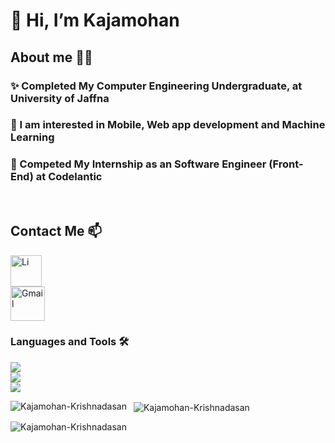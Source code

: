 # 👋 Hi, I’m Kajamohan

## About me 👨‍💻

### ✨ Completed My Computer Engineering Undergraduate, at University of Jaffna

### 💞 I am interested in Mobile, Web app development and Machine Learning

### 🌱 Competed My Internship as an Software Engineer (Front-End) at Codelantic 


<br />

## Contact Me 📫

<p align="left">
    <a  href="https://www.linkedin.com/in/krishnadasan-kajamohan/" target="_blank" rel="noreferrer">
       <img src="https://skillicons.dev/icons?i=linkedin" alt="Li" width="50" height="50" />
      </a> <br/>
    <a href="mailto:kajamohanofficial@gmail.com" target="_blank" rel="noreferrer">
      <img src="https://www.gstatic.com/images/icons/material/product/2x/gmail_48dp.png" alt="Gmail" width="55" height="55">
    </a>
</p>

### Languages and Tools 🛠️

<p align="left"> 
    <img src="https://skillicons.dev/icons?i=cpp,java,js,matlab,py" />
    <br/>
    <img src="https://skillicons.dev/icons?i=angular,nextjs,bootstrap,css,html,materialui,nodejs,react,sass,ts" />
    <br/>
    <img src="https://skillicons.dev/icons?i=arduino,figma,git,github,vscode, postman" />

</p>

<p>
     <img align="left" src="https://github-readme-stats.vercel.app/api/top-langs?username=Kajamohan-Krishnadasan&show_icons=true&locale=en&layout=compact" alt="Kajamohan-Krishnadasan" />
   
</p>

<p> 
    &nbsp;
    <img align="center" src="https://github-readme-stats.vercel.app/api?username=Kajamohan-Krishnadasan&show_icons=true&locale=en" alt="Kajamohan-Krishnadasan" />
</p>

<p>
    <img align="center" src="https://github-readme-streak-stats.herokuapp.com/?user=Kajamohan-Krishnadasan&" alt="Kajamohan-Krishnadasan" />
</p>

<!---
Kajamohan-Krishnadasan/Kajamohan-Krishnadasan is a ✨ special ✨ repository because its `README.md` (this file) appears on your GitHub profile.
You can click the Preview link to take a look at your changes.
--->
